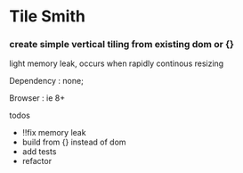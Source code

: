# Tile Smith

### create simple vertical tiling from existing dom or {}

light memory leak, occurs when rapidly continous resizing

Dependency : none;

Browser    : ie 8+

todos
- !!fix memory leak
- build from {} instead of dom
- add tests
- refactor
